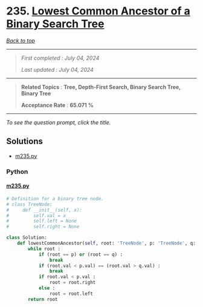 # 235. [Lowest Common Ancestor of a Binary Search Tree](<https://leetcode.com/problems/lowest-common-ancestor-of-a-binary-search-tree>)

*[Back to top](<../README.md>)*

------

> *First completed : July 04, 2024*
>
> *Last updated : July 04, 2024*


------

> **Related Topics** : **Tree, Depth-First Search, Binary Search Tree, Binary Tree**
>
> **Acceptance Rate** : **65.071 %**


------

*To see the question prompt, click the title.*

## Solutions

- [m235.py](<../my-submissions/m235.py>)
### Python
#### [m235.py](<../my-submissions/m235.py>)
```Python
# Definition for a binary tree node.
# class TreeNode:
#     def __init__(self, x):
#         self.val = x
#         self.left = None
#         self.right = None

class Solution:
    def lowestCommonAncestor(self, root: 'TreeNode', p: 'TreeNode', q: 'TreeNode') -> 'TreeNode':
        while root :
            if (root == p) or (root == q) :
                break
            if (root.val < p.val) == (root.val > q.val) :
                break
            if root.val < p.val :
                root = root.right
            else :
                root = root.left
        return root
```

